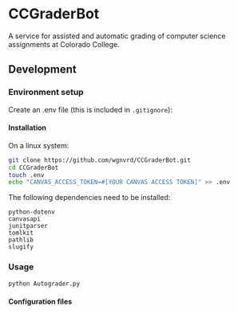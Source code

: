 # CCGraderBot
A service for assisted and automatic grading of computer science assignments at Colorado College.


## Development
### Environment setup
Create an .env file (this is included in `.gitignore`):
<!-- Might not include password in the future... -->
#### Installation
On a linux system:
```bash
git clone https://github.com/wgnvrd/CCGraderBot.git
cd CCGraderBot
touch .env
echo "CANVAS_ACCESS_TOKEN=#[YOUR CANVAS ACCESS TOKEN]" >> .env
```
The following dependencies need to be installed:
```
python-dotenv
canvasapi
junitparser
tomlkit
pathlib
slugify
```

### Usage
```bash
python Autograder.py
```

#### Configuration files
